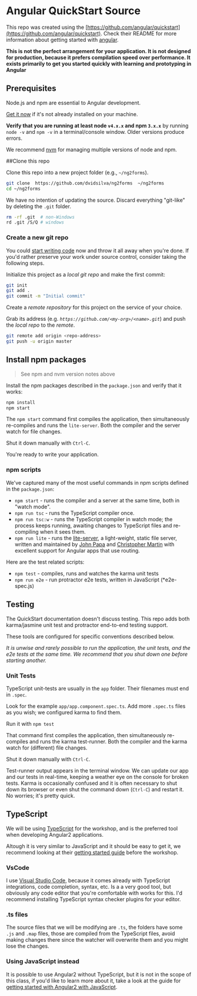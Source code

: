 # Angular QuickStart Source

This repo was created using the [https://github.com/angular/quickstart](https://github.com/angular/quickstart).
Check their README for more information about getting started with [angular](https://angular.io/docs/ts/latest/quickstart.html).

**This is not the perfect arrangement for your application. It is not designed for production, 
because it prefers compilation speed over performance. 
It exists primarily to get you started quickly with learning and prototyping in Angular**

## Prerequisites

Node.js and npm are essential to Angular development.

<a href="https://docs.npmjs.com/getting-started/installing-node" target="_blank" title="Installing Node.js and updating npm">
Get it now</a> if it's not already installed on your machine.

**Verify that you are running at least node `v4.x.x` and npm `3.x.x`**
by running `node -v` and `npm -v` in a terminal/console window.
Older versions produce errors.

We recommend [nvm](https://github.com/creationix/nvm) for managing multiple versions of node and npm.

##Clone this repo


Clone this repo into a new project folder (e.g., `~/ng2forms`).
```bash
git clone  https://github.com/dvidsilva/ng2forms  ~/ng2forms
cd ~/ng2forms
```

We have no intention of updating the source.
Discard everything "git-like" by deleting the `.git` folder.
```bash
rm -rf .git  # non-Windows
rd .git /S/Q # windows
```

### Create a new git repo
You could [start writing code](#start-development) now and throw it all away when you're done.
If you'd rather preserve your work under source control, consider taking the following steps.

Initialize this project as a *local git repo* and make the first commit:
```bash
git init
git add .
git commit -m "Initial commit"
```

Create a *remote repository* for this project on the service of your choice.

Grab its address (e.g. *`https://github.com/<my-org>/<name>.git`*) and push the *local repo* to the *remote*.
```bash
git remote add origin <repo-address>
git push -u origin master
```

## Install npm packages

> See npm and nvm version notes above

Install the npm packages described in the `package.json` and verify that it works:

```bash
npm install
npm start
```

The `npm start` command first compiles the application,
then simultaneously re-compiles and runs the `lite-server`.
Both the compiler and the server watch for file changes.

Shut it down manually with `Ctrl-C`.

You're ready to write your application.

### npm scripts

We've captured many of the most useful commands in npm scripts defined in the `package.json`:

* `npm start` - runs the compiler and a server at the same time, both in "watch mode".
* `npm run tsc` - runs the TypeScript compiler once.
* `npm run tsc:w` - runs the TypeScript compiler in watch mode; the process keeps running, awaiting changes to TypeScript files and re-compiling when it sees them.
* `npm run lite` - runs the [lite-server](https://www.npmjs.com/package/lite-server), a light-weight, static file server, written and maintained by
[John Papa](https://github.com/johnpapa) and
[Christopher Martin](https://github.com/cgmartin)
with excellent support for Angular apps that use routing.

Here are the test related scripts:
* `npm test` - compiles, runs and watches the karma unit tests
* `npm run e2e` - run protractor e2e tests, written in JavaScript (*e2e-spec.js)

## Testing

The QuickStart documentation doesn't discuss testing.
This repo adds both karma/jasmine unit test and protractor end-to-end testing support.

These tools are configured for specific conventions described below.

*It is unwise and rarely possible to run the application, the unit tests, and the e2e tests at the same time.
We recommend that you shut down one before starting another.*

### Unit Tests
TypeScript unit-tests are usually in the `app` folder. Their filenames must end in `.spec`.

Look for the example `app/app.component.spec.ts`.
Add more `.spec.ts` files as you wish; we configured karma to find them.

Run it with `npm test`

That command first compiles the application, then simultaneously re-compiles and runs the karma test-runner.
Both the compiler and the karma watch for (different) file changes.

Shut it down manually with `Ctrl-C`.

Test-runner output appears in the terminal window.
We can update our app and our tests in real-time, keeping a weather eye on the console for broken tests.
Karma is occasionally confused and it is often necessary to shut down its browser or even shut the command down (`Ctrl-C`) and
restart it. No worries; it's pretty quick.

## TypeScript

We will be using [TypeScript](https://www.typescriptlang.org/) for the workshop, and is the preferred
tool when developing Angular2 applications. 

Altough it is very similar to JavaScript and it should be 
easy to get it, we recommend looking at their [getting started guide](https://www.typescriptlang.org/docs/tutorial.html)
before the workshop.

### VsCode

I use [Visual Studio Code](https://code.visualstudio.com/docs/?dv=osx),
because it comes already with TypeScript integrations, code completion, syntax, etc. Is a a very good tool,
but obviously any code editor that you're comfortable with works for this. I'd recommend installing TypeScript
syntax checker plugins for your editor.

### .ts files

The source files that we will be modifying are `.ts`, the folders have some `.js` and `.map` files, those are compiled
from the TypeScript files, avoid making changes there since the watcher will overwrite them and you might lose the changes.

### Using JavaScript instead

It is possible to use Angular2 without TypeScript, but it is not in the scope of this class,
if you'd like to learn more about it, take a look at the guide for
[getting started with Angular2 with JavaScript](https://angular.io/docs/js/latest/quickstart.html).